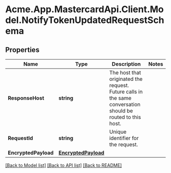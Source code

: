 # Acme.App.MastercardApi.Client.Model.NotifyTokenUpdatedRequestSchema
## Properties

Name | Type | Description | Notes
------------ | ------------- | ------------- | -------------
**ResponseHost** | **string** | The host that originated the request. Future calls in the same conversation should be routed to this host.  | 
**RequestId** | **string** | Unique identifier for the request.  | 
**EncryptedPayload** | [**EncryptedPayload**](EncryptedPayload.md) |  | 

[[Back to Model list]](../README.md#documentation-for-models) [[Back to API list]](../README.md#documentation-for-api-endpoints) [[Back to README]](../README.md)

